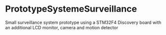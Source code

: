 # PrototypeSystemeSurveillance
Small surveillance system prototype using a STM32F4 Discovery board with an additional LCD monitor, camera and motion detector
